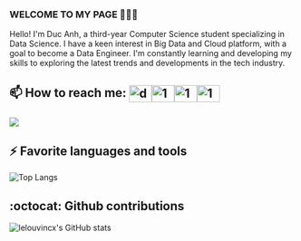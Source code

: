 ### WELCOME TO MY PAGE 👋👋👋
Hello! I'm Duc Anh, a third-year Computer Science student specializing in Data Science. I have a keen interest in Big Data and Cloud platform, with a goal to become a Data Engineer. I'm constantly learning and developing my skills to exploring the latest trends and developments in the tech industry.<br>
## 📫 How to reach me: <a href="https://ducanh0285@gmail.com" target="blank"><img align="center" src="https://img.icons8.com/color/48/000000/gmail--v2.png" alt="ducanh0285@gmail.com" height="30" width="40" /></a><a href="https://www.facebook.com/ducanh.pp" target="blank"><img align="center" src="https://raw.githubusercontent.com/rahuldkjain/github-profile-readme-generator/master/src/images/icons/Social/facebook.svg" alt="1" height="30" width="40" /></a><a href="https://twitter.com/Ducann02Nguyen" target="blank"><img align="center" src="https://raw.githubusercontent.com/rahuldkjain/github-profile-readme-generator/master/src/images/icons/Social/twitter.svg" alt="1" height="30" width="40" /></a><a href="https://www.linkedin.com/in/%C4%91%E1%BB%A9c-anh-nguy%E1%BB%85n-026404229/" target="blank"><img align="center" src="https://raw.githubusercontent.com/rahuldkjain/github-profile-readme-generator/master/src/images/icons/Social/linked-in-alt.svg" alt="1" height="30" width="40" /></a>



###
<a href="https://github.com/uvipen/QuickDraw/">
  <!-- Change the `github-readme-stats.anuraghazra1.vercel.app` to `github-readme-stats.vercel.app`  -->
  <img align="center" src="https://github-readme-stats.anuraghazra1.vercel.app/api/pin/?username=uvipen&repo=QuickDraw&theme=radical" />
</a>    





## ⚡ Favorite languages and tools

![Top Langs](https://github-readme-stats.vercel.app/api/top-langs/?username=DucAnhNTT&hide_progress=true&show_icons=true&theme=transparent)

## :octocat: Github contributions

![lelouvincx's GitHub stats](https://github-readme-stats.vercel.app/api?username=DucAnhNTT&show_icons=true&theme=transparent)

